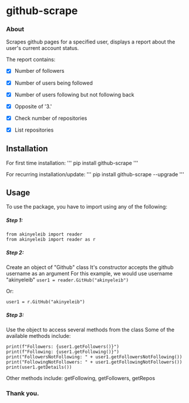 # github-scrape

### About

Scrapes github pages for a specified user,
displays a report about the user's current account status.

The report contains:
- [x] Number of followers
- [x] Number of users being followed
- [x] Number of users following but not following back
- [x] Opposite of '3.'
- [x] Check number of repositories
- [x] List repositories


## Installation
For first time installation:
'''
pip install github-scrape
'''

For recurring installation/update:
'''
pip install github-scrape --upgrade
'''

## Usage

To use the package, you have to import using any of the following:

##### Step 1:

```
from akinyeleib import reader
from akinyeleib import reader as r
```

##### Step 2:

Create an object of "Github" class
It's constructor accepts the github username as an argument
For this example, we would use username "akinyeleib"
`user1 = reader.GitHub("akinyeleib")`

Or:

`user1 = r.GitHub("akinyeleib")`

##### Step 3:

Use the object to access several methods from the class
Some of the available methods include:

```
print(f"Followers: {user1.getFollowers()}")
print(f"Following: {user1.getFollowing()}")
print("FollowersNotFollowing: " + user1.getFollowersNotFollowing())
print("FollowingNotFollowers: " + user1.getFollowingNotFollowers())
print(user1.getDetails())
```
Other methods include:
getFollowing, getFollowers, getRepos

### Thank you.
